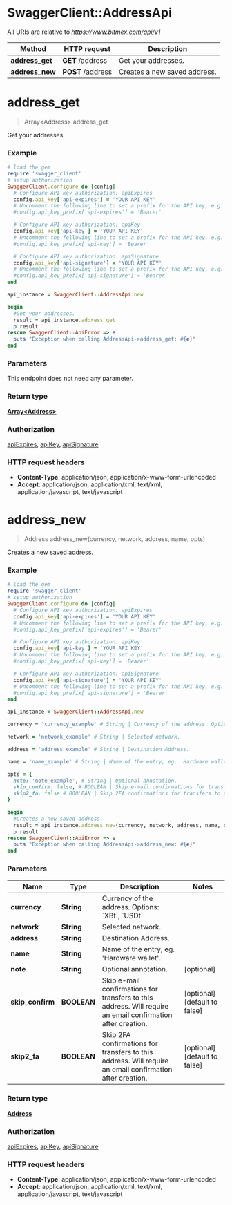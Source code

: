 # SwaggerClient::AddressApi

All URIs are relative to *https://www.bitmex.com/api/v1*

Method | HTTP request | Description
------------- | ------------- | -------------
[**address_get**](AddressApi.md#address_get) | **GET** /address | Get your addresses.
[**address_new**](AddressApi.md#address_new) | **POST** /address | Creates a new saved address.


# **address_get**
> Array&lt;Address&gt; address_get

Get your addresses.

### Example
```ruby
# load the gem
require 'swagger_client'
# setup authorization
SwaggerClient.configure do |config|
  # Configure API key authorization: apiExpires
  config.api_key['api-expires'] = 'YOUR API KEY'
  # Uncomment the following line to set a prefix for the API key, e.g. 'Bearer' (defaults to nil)
  #config.api_key_prefix['api-expires'] = 'Bearer'

  # Configure API key authorization: apiKey
  config.api_key['api-key'] = 'YOUR API KEY'
  # Uncomment the following line to set a prefix for the API key, e.g. 'Bearer' (defaults to nil)
  #config.api_key_prefix['api-key'] = 'Bearer'

  # Configure API key authorization: apiSignature
  config.api_key['api-signature'] = 'YOUR API KEY'
  # Uncomment the following line to set a prefix for the API key, e.g. 'Bearer' (defaults to nil)
  #config.api_key_prefix['api-signature'] = 'Bearer'
end

api_instance = SwaggerClient::AddressApi.new

begin
  #Get your addresses.
  result = api_instance.address_get
  p result
rescue SwaggerClient::ApiError => e
  puts "Exception when calling AddressApi->address_get: #{e}"
end
```

### Parameters
This endpoint does not need any parameter.

### Return type

[**Array&lt;Address&gt;**](Address.md)

### Authorization

[apiExpires](../README.md#apiExpires), [apiKey](../README.md#apiKey), [apiSignature](../README.md#apiSignature)

### HTTP request headers

 - **Content-Type**: application/json, application/x-www-form-urlencoded
 - **Accept**: application/json, application/xml, text/xml, application/javascript, text/javascript



# **address_new**
> Address address_new(currency, network, address, name, opts)

Creates a new saved address.

### Example
```ruby
# load the gem
require 'swagger_client'
# setup authorization
SwaggerClient.configure do |config|
  # Configure API key authorization: apiExpires
  config.api_key['api-expires'] = 'YOUR API KEY'
  # Uncomment the following line to set a prefix for the API key, e.g. 'Bearer' (defaults to nil)
  #config.api_key_prefix['api-expires'] = 'Bearer'

  # Configure API key authorization: apiKey
  config.api_key['api-key'] = 'YOUR API KEY'
  # Uncomment the following line to set a prefix for the API key, e.g. 'Bearer' (defaults to nil)
  #config.api_key_prefix['api-key'] = 'Bearer'

  # Configure API key authorization: apiSignature
  config.api_key['api-signature'] = 'YOUR API KEY'
  # Uncomment the following line to set a prefix for the API key, e.g. 'Bearer' (defaults to nil)
  #config.api_key_prefix['api-signature'] = 'Bearer'
end

api_instance = SwaggerClient::AddressApi.new

currency = 'currency_example' # String | Currency of the address. Options: `XBt`, `USDt`

network = 'network_example' # String | Selected network.

address = 'address_example' # String | Destination Address.

name = 'name_example' # String | Name of the entry, eg. 'Hardware wallet'.

opts = { 
  note: 'note_example', # String | Optional annotation.
  skip_confirm: false, # BOOLEAN | Skip e-mail confirmations for transfers to this address. Will require an email confirmation after creation.
  skip2_fa: false # BOOLEAN | Skip 2FA confirmations for transfers to this address. Will require an email confirmation after creation.
}

begin
  #Creates a new saved address.
  result = api_instance.address_new(currency, network, address, name, opts)
  p result
rescue SwaggerClient::ApiError => e
  puts "Exception when calling AddressApi->address_new: #{e}"
end
```

### Parameters

Name | Type | Description  | Notes
------------- | ------------- | ------------- | -------------
 **currency** | **String**| Currency of the address. Options: &#x60;XBt&#x60;, &#x60;USDt&#x60; | 
 **network** | **String**| Selected network. | 
 **address** | **String**| Destination Address. | 
 **name** | **String**| Name of the entry, eg. &#39;Hardware wallet&#39;. | 
 **note** | **String**| Optional annotation. | [optional] 
 **skip_confirm** | **BOOLEAN**| Skip e-mail confirmations for transfers to this address. Will require an email confirmation after creation. | [optional] [default to false]
 **skip2_fa** | **BOOLEAN**| Skip 2FA confirmations for transfers to this address. Will require an email confirmation after creation. | [optional] [default to false]

### Return type

[**Address**](Address.md)

### Authorization

[apiExpires](../README.md#apiExpires), [apiKey](../README.md#apiKey), [apiSignature](../README.md#apiSignature)

### HTTP request headers

 - **Content-Type**: application/json, application/x-www-form-urlencoded
 - **Accept**: application/json, application/xml, text/xml, application/javascript, text/javascript



